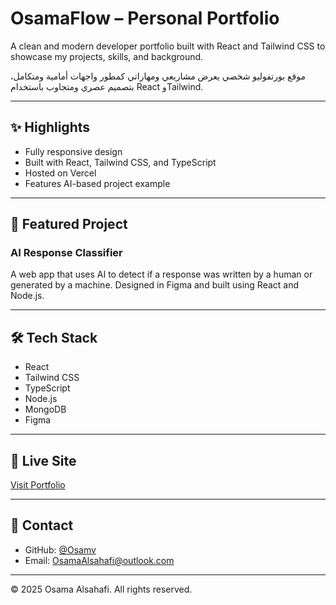 # OsamaFlow – Personal Portfolio

A clean and modern developer portfolio built with React and Tailwind CSS to showcase my projects, skills, and background.

موقع بورتفوليو شخصي يعرض مشاريعي ومهاراتي كمطور واجهات أمامية ومتكامل، بتصميم عصري ومتجاوب باستخدام React وTailwind.

---

## ✨ Highlights

- Fully responsive design
- Built with React, Tailwind CSS, and TypeScript
- Hosted on Vercel
- Features AI-based project example

---

## 💼 Featured Project

### AI Response Classifier  
A web app that uses AI to detect if a response was written by a human or generated by a machine. Designed in Figma and built using React and Node.js.

---

## 🛠️ Tech Stack

- React
- Tailwind CSS
- TypeScript
- Node.js
- MongoDB
- Figma

---

## 🔗 Live Site

[Visit Portfolio](https://osamaflow.vercel.app)

---

## 📩 Contact

- GitHub: [@Osamv](https://github.com/Osamv)
- Email: OsamaAlsahafi@outlook.com

---

© 2025 Osama Alsahafi. All rights reserved.
